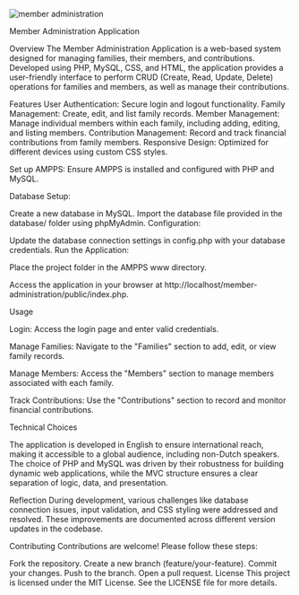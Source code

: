 
![member administration](https://github.com/user-attachments/assets/93501e05-e15f-4dcf-98aa-e7ec6711eae9)


Member Administration Application

Overview
The Member Administration Application is a web-based system designed for managing families, their members, and contributions. Developed using PHP, MySQL, CSS, and HTML, the application provides a user-friendly interface to perform CRUD (Create, Read, Update, Delete) operations for families and members, as well as manage their contributions.

Features
User Authentication: Secure login and logout functionality.
Family Management: Create, edit, and list family records.
Member Management: Manage individual members within each family, including adding, editing, and listing members. 
Contribution Management: Record and track financial contributions from family members.
Responsive Design: Optimized for different devices using custom CSS styles.

Set up AMPPS: Ensure AMPPS is installed and configured with PHP and MySQL.

Database Setup:

Create a new database in MySQL.
Import the database file provided in the database/ folder using phpMyAdmin.
Configuration:

Update the database connection settings in config.php with your database credentials.
Run the Application:

Place the project folder in the AMPPS www directory.

Access the application in your browser at http://localhost/member-administration/public/index.php.

Usage

Login: Access the login page and enter valid credentials.

Manage Families: Navigate to the "Families" section to add, edit, or view family records.

Manage Members: Access the "Members" section to manage members associated with each family.

Track Contributions: Use the "Contributions" section to record and monitor financial contributions.

Technical Choices

The application is developed in English to ensure international reach, making it accessible to a global audience, including non-Dutch speakers. The choice of PHP and MySQL was driven by their robustness for building dynamic web applications, while the MVC structure ensures a clear separation of logic, data, and presentation.

Reflection
During development, various challenges like database connection issues, input validation, and CSS styling were addressed and resolved. These improvements are documented across different version updates in the codebase.

Contributing
Contributions are welcome! Please follow these steps:

Fork the repository.
Create a new branch (feature/your-feature).
Commit your changes.
Push to the branch.
Open a pull request.
License
This project is licensed under the MIT License. See the LICENSE file for more details.
